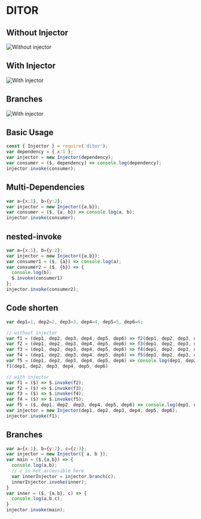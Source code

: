 # DITOR
## Without Injector
![Without injector](https://cdn1.imggmi.com/uploads/2019/6/2/0a2c0510284b276cdf3322d48e360713-full.png)
## With Injector
![With injector](https://cdn1.imggmi.com/uploads/2019/6/2/41a3de492cff5c40f4ecc81dd65701fd-full.png)
## Branches
![With injector](https://cdn1.imggmi.com/uploads/2019/6/2/1e9e4a2227874769212f6f7496c1a9a9-full.png)


## Basic Usage
```javascript
const { Injector } = require('ditor');
var dependency = { x:1 };
var injector = new Injector(dependency);
var consumer = ($, dependency) => console.log(dependency);
injector.invoke(consumer);
```

## Multi-Dependencies
```javascript
var a={x:1}, b={y:2};
var injector = new Injector({a,b});
var consumer = ($, {a, b}) => console.log(a, b);
injector.invoke(consumer);
```

## nested-invoke
```javascript
var a={x:1}, b={y:2};
var injector = new Injector({a,b});
var consumer1 = ($, {a}) => console.log(a);
var consumer2 = ($, {b}) => {
  console.log(b);
  $.invoke(consumer1)
};
injector.invoke(consumer2);
```

## Code shorten
```javascript
var dep1=1, dep2=2, dep3=3, dep4=4, dep5=5, dep6=6;

// without injector
var f1 = (dep1, dep2, dep3, dep4, dep5, dep6) => f2(dep1, dep2, dep3, dep4, dep5, dep6);
var f2 = (dep1, dep2, dep3, dep4, dep5, dep6) => f3(dep1, dep2, dep3, dep4, dep5, dep6);
var f3 = (dep1, dep2, dep3, dep4, dep5, dep6) => f4(dep1, dep2, dep3, dep4, dep5, dep6);
var f4 = (dep1, dep2, dep3, dep4, dep5, dep6) => f5(dep1, dep2, dep3, dep4, dep5, dep6);
var f5 = (dep1, dep2, dep3, dep4, dep5, dep6) => console.log(dep1, dep2, dep3, dep4, dep5, dep6);
f1(dep1, dep2, dep3, dep4, dep5, dep6)

// with injector
var f1 = ($) => $.invoke(f2);
var f2 = ($) => $.invoke(f3);
var f3 = ($) => $.invoke(f4);
var f4 = ($) => $.invoke(f5);
var f5 = ($, dep1, dep2, dep3, dep4, dep5, dep6) => console.log(dep1, dep2, dep3, dep4, dep5, dep6);
var injector = new Injector(dep1, dep2, dep3, dep4, dep5, dep6);
injector.invoke(f1);
```

## Branches
```javascript
var a={x:1}, b={y:2}, c={z:3};
var injector = new Injector({ a, b });
var main = ($,{a,b}) => {
  console.log(a,b);
  // c is not accessible here
  var innerInjector = injector.branch(c);
  innerInjector.invoke(inner);
}
var inner = ($, {a,b}, c) => {
  console.log(a,b,c);
}
injector.invoke(main);
```
